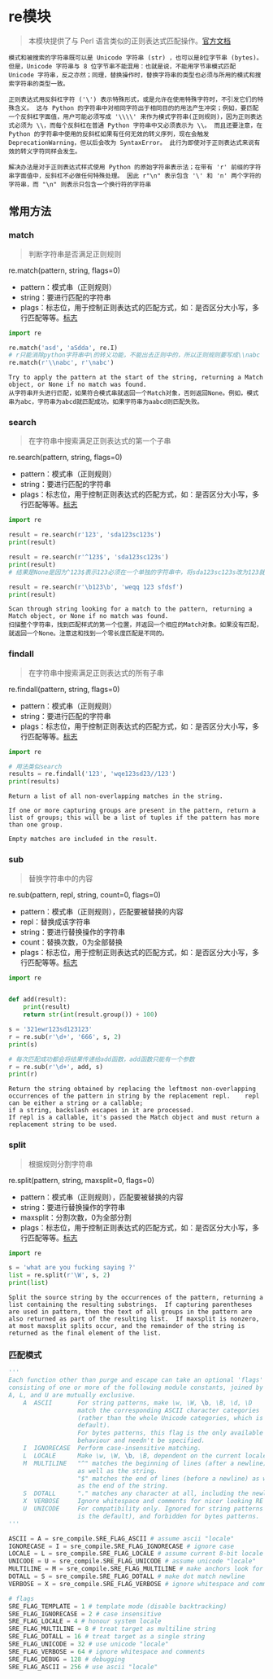# re模块

> 本模块提供了与 Perl 语言类似的正则表达式匹配操作。[官方文档](https://docs.python.org/zh-cn/3/library/re.html?highlight=re#module-re)



    模式和被搜索的字符串既可以是 Unicode 字符串 (str) ，也可以是8位字节串 (bytes)。 但是，Unicode 字符串与 8 位字节串不能混用：也就是说，不能用字节串模式匹配 Unicode 字符串，反之亦然；同理，替换操作时，替换字符串的类型也必须与所用的模式和搜索字符串的类型一致。

    正则表达式用反斜杠字符 ('\') 表示特殊形式，或是允许在使用特殊字符时，不引发它们的特殊含义。 这与 Python 的字符串中对相同字符出于相同目的的用法产生冲突；例如，要匹配一个反斜杠字面值，用户可能必须写成 '\\\\' 来作为模式字符串(正则规则)，因为正则表达式必须为 \\，而每个反斜杠在普通 Python 字符串中又必须表示为 \\。 而且还要注意，在 Python 的字符串中使用的反斜杠如果有任何无效的转义序列，现在会触发 DeprecationWarning，但以后会改为 SyntaxError。 此行为即使对于正则表达式来说有效的转义字符同样会发生。

    解决办法是对于正则表达式样式使用 Python 的原始字符串表示法；在带有 'r' 前缀的字符串字面值中，反斜杠不必做任何特殊处理。 因此 r"\n" 表示包含 '\' 和 'n' 两个字符的字符串，而 "\n" 则表示只包含一个换行符的字符串

## 常用方法

### match

> 判断字符串是否满足正则规则

re.match(pattern, string, flags=0)
* pattern：模式串（正则规则） 
* string：要进行匹配的字符串  
* plags：标志位，用于控制正则表达式的匹配方式，如：是否区分大小写，多行匹配等等。[标志](#匹配模式)

```py
import re

re.match('asd', 'aSdda', re.I)
# r只能消除python字符串中\的转义功能，不能出去正则中的，所以正则规则要写成\\nabc
re.match(r'\\nabc', r'\nabc')
```
    Try to apply the pattern at the start of the string, returning a Match object, or None if no match was found.  
    从字符串开头进行匹配，如果符合模式串就返回一个Match对象，否则返回None。例如，模式串为abc，字符串为abcd就匹配成功，如果字符串为aabcd则匹配失败。


### search

> 在字符串中搜索满足正则表达式的第一个子串

re.search(pattern, string, flags=0)
* pattern：模式串（正则规则） 
* string：要进行匹配的字符串  
* plags：标志位，用于控制正则表达式的匹配方式，如：是否区分大小写，多行匹配等等。[标志](#匹配模式)

```py
import re

result = re.search(r'123', 'sda123sc123s')
print(result)

result = re.search(r'^123$', 'sda123sc123s')
print(result)
# 结果是None是因为^123$表示123必须在一个单独的字符串中，将sda123sc123s改为123就满足条件了。

result = re.search(r'\b123\b', 'weqq 123 sfdsf')
print(result)

```

    Scan through string looking for a match to the pattern, returning a Match object, or None if no match was found.  
    扫描整个字符串，找到匹配样式的第一个位置，并返回一个相应的Match对象。如果没有匹配，就返回一个None。注意这和找到一个零长度匹配是不同的。


### findall

> 在字符串中搜索满足正则表达式的所有子串

re.findall(pattern, string, flags=0)
* pattern：模式串（正则规则） 
* string：要进行匹配的字符串  
* plags：标志位，用于控制正则表达式的匹配方式，如：是否区分大小写，多行匹配等等。[标志](#匹配模式)

```py
import re

# 用法类似search
results = re.findall('123', 'wqe123sd23//123')
print(results)
```

    Return a list of all non-overlapping matches in the string.

    If one or more capturing groups are present in the pattern, return a list of groups; this will be a list of tuples if the pattern has more than one group.

    Empty matches are included in the result.

### sub

> 替换字符串中的内容

re.sub(pattern, repl, string, count=0, flags=0)
* pattern：模式串（正则规则），匹配要被替换的内容   
* repl：替换成该字符串  
* string：要进行替换操作的字符串  
* count：替换次数，0为全部替换
* plags：标志位，用于控制正则表达式的匹配方式，如：是否区分大小写，多行匹配等等。[标志](#匹配模式)

```py
import re


def add(result):
    print(result)
    return str(int(result.group()) + 100)

s = '321ewr123sd123123'
r = re.sub(r'\d+', '666', s, 2)
print(s)

# 每次匹配成功都会将结果传递给add函数，add函数只能有一个参数
r = re.sub(r'\d+', add, s)
print(r)

```

    Return the string obtained by replacing the leftmost non-overlapping occurrences of the pattern in string by the replacement repl.    repl can be either a string or a callable;
    if a string, backslash escapes in it are processed.    
    If repl is a callable, it's passed the Match object and must return a replacement string to be used.


### split

> 根据规则分割字符串

re.split(pattern, string, maxsplit=0, flags=0)
* pattern：模式串（正则规则），匹配要被替换的内容   
* string：要进行替换操作的字符串  
* maxsplit：分割次数，0为全部分割
* plags：标志位，用于控制正则表达式的匹配方式，如：是否区分大小写，多行匹配等等。[标志](#匹配模式)

```py
import re

s = 'what are you fucking saying ?'
list = re.split(r'\W', s, 2)
print(list)
```

    Split the source string by the occurrences of the pattern, returning a list containing the resulting substrings.  If capturing parentheses are used in pattern, then the text of all groups in the pattern are also returned as part of the resulting list.  If maxsplit is nonzero, at most maxsplit splits occur, and the remainder of the string is returned as the final element of the list.

### 匹配模式

```py
'''
Each function other than purge and escape can take an optional 'flags' argument
consisting of one or more of the following module constants, joined by "|".
A, L, and U are mutually exclusive.
    A  ASCII       For string patterns, make \w, \W, \b, \B, \d, \D
                   match the corresponding ASCII character categories
                   (rather than the whole Unicode categories, which is the
                   default).
                   For bytes patterns, this flag is the only available
                   behaviour and needn't be specified.
    I  IGNORECASE  Perform case-insensitive matching.
    L  LOCALE      Make \w, \W, \b, \B, dependent on the current locale.
    M  MULTILINE   "^" matches the beginning of lines (after a newline)
                   as well as the string.
                   "$" matches the end of lines (before a newline) as well
                   as the end of the string.
    S  DOTALL      "." matches any character at all, including the newline.
    X  VERBOSE     Ignore whitespace and comments for nicer looking RE's.
    U  UNICODE     For compatibility only. Ignored for string patterns (it
                   is the default), and forbidden for bytes patterns.
'''

ASCII = A = sre_compile.SRE_FLAG_ASCII # assume ascii "locale"
IGNORECASE = I = sre_compile.SRE_FLAG_IGNORECASE # ignore case
LOCALE = L = sre_compile.SRE_FLAG_LOCALE # assume current 8-bit locale
UNICODE = U = sre_compile.SRE_FLAG_UNICODE # assume unicode "locale"
MULTILINE = M = sre_compile.SRE_FLAG_MULTILINE # make anchors look for newline
DOTALL = S = sre_compile.SRE_FLAG_DOTALL # make dot match newline
VERBOSE = X = sre_compile.SRE_FLAG_VERBOSE # ignore whitespace and comments

# flags
SRE_FLAG_TEMPLATE = 1 # template mode (disable backtracking)
SRE_FLAG_IGNORECASE = 2 # case insensitive
SRE_FLAG_LOCALE = 4 # honour system locale
SRE_FLAG_MULTILINE = 8 # treat target as multiline string
SRE_FLAG_DOTALL = 16 # treat target as a single string
SRE_FLAG_UNICODE = 32 # use unicode "locale"
SRE_FLAG_VERBOSE = 64 # ignore whitespace and comments
SRE_FLAG_DEBUG = 128 # debugging
SRE_FLAG_ASCII = 256 # use ascii "locale"

```

